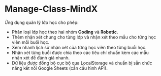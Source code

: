 # Manage-Class-MindX

Ứng dụng quản lý lớp học cho phép:

- Phân loại lớp học theo hai nhóm **Coding** và **Robotic**.
- Thêm nhận xét chung cho từng lớp và nhận xét theo mẫu cho từng học viên mỗi buổi học.
- Xem nhanh lịch sử nhận xét của từng học viên theo từng buổi học.
- Nhận xét từng buổi được chia theo các tiêu chí chuẩn kèm các mẫu nhận xét để đánh giá nhanh.
- Dữ liệu được đồng bộ cục bộ qua LocalStorage và chuẩn bị sẵn chức năng kết nối Google Sheets (cần cấu hình API).
